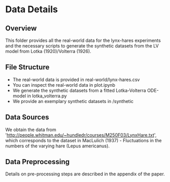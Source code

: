 # Data Details

## Overview
This folder provides all the real-world data for the lynx-hares experiments and the necessary scripts to generate the synthetic datasets from the LV model from Lotka (1920)/Volterra (1926).

## File Structure
- The real-world data is provided in real-world/lynx-hares.csv
- You can inspect the real-world data in plot.ipynb
- We generate the synthetic datasets from a fitted Lotka-Volterra ODE-model in lotka_volterra.py
- We provide an exemplary synthetic datasets in /synthetic

## Data Sources
We obtain the data from 'http://people.whitman.edu/~hundledr/courses/M250F03/LynxHare.txt', which corresponds to the dataset in MacLulich (1937) - Fluctuations in the numbers of the varying hare (Lepus americanus).

## Data Preprocessing
Details on pre-processing steps are described in the appendix of the paper.